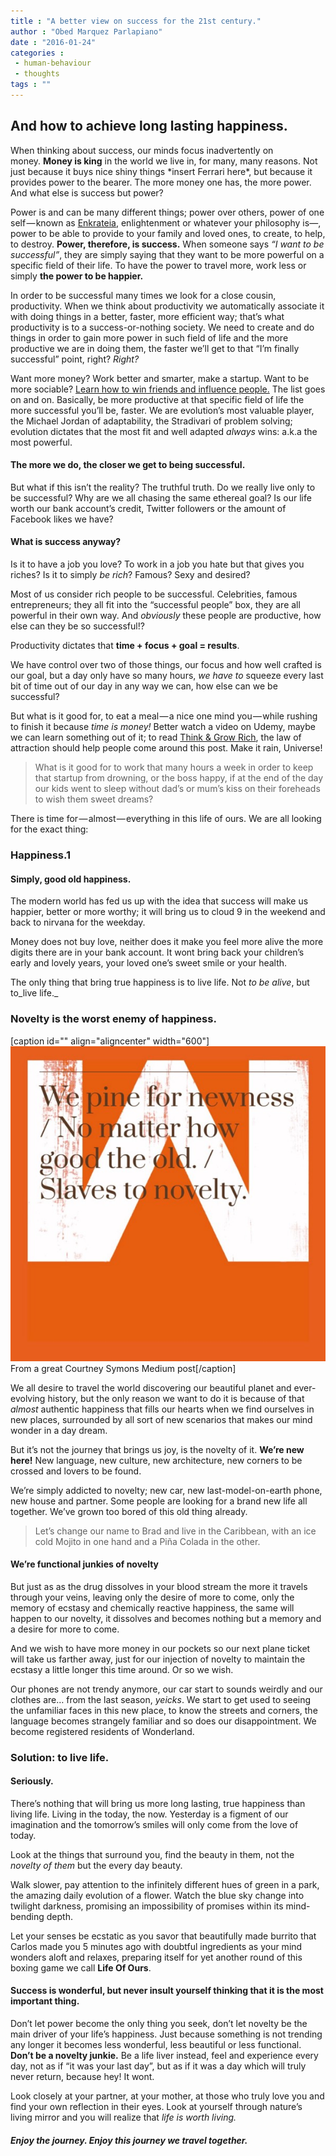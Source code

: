 ```yaml
---
title : "A better view on success for the 21st century."
author : "Obed Marquez Parlapiano"
date : "2016-01-24"
categories : 
 - human-behaviour
 - thoughts
tags : ""
---
```


## And how to achieve long lasting happiness.

When thinking about success, our minds focus inadvertently on money. **Money is king** in the world we live in, for many, many reasons. Not just because it buys nice shiny things \*insert Ferrari here\*, but because it provides power to the bearer. The more money one has, the more power. And what else is success but power?

Power is and can be many different things; power over others, power of one self — known as [Enkrateia](https://en.wikipedia.org/wiki/Enkrateia), enlightenment or whatever your philosophy is—, power to be able to provide to your family and loved ones, to create, to help, to destroy. **Power, therefore, is success.** When someone says _“I want to be successful”_, they are simply saying that they want to be more powerful on a specific field of their life. To have the power to travel more, work less or simply **the power to be happier.**

In order to be successful many times we look for a close cousin, productivity. When we think about productivity we automatically associate it with doing things in a better, faster, more efficient way; that’s what productivity is to a success-or-nothing society. We need to create and do things in order to gain more power in such field of life and the more productive we are in doing them, the faster we’ll get to that “I’m finally successful” point, right? _Right?_

Want more money? Work better and smarter, make a startup. Want to be more sociable? [Learn how to win friends and influence people.](https://en.wikipedia.org/wiki/How_to_Win_Friends_and_Influence_People) The list goes on and on. Basically, be more productive at that specific field of life the more successful you’ll be, faster. We are evolution’s most valuable player, the Michael Jordan of adaptability, the Stradivari of problem solving; evolution dictates that the most fit and well adapted _always_ wins: a.k.a the most powerful.

#### The more we do, the closer we get to being successful.

But what if this isn’t the reality? The truthful truth. Do we really live only to be successful? Why are we all chasing the same ethereal goal? Is our life worth our bank account’s credit, Twitter followers or the amount of Facebook likes we have?

#### What is success anyway?

Is it to have a job you love? To work in a job you hate but that gives you riches? Is it to simply _be rich_? Famous? Sexy and desired?

Most of us consider rich people to be successful. Celebrities, famous entrepreneurs; they all fit into the “successful people” box, they are all powerful in their own way. And _obviously_ these people are productive, how else can they be so successful!?

Productivity dictates that **time + focus + goal = results**.

We have control over two of those things, our focus and how well crafted is our goal, but a day only have so many hours, _we have to_ squeeze every last bit of time out of our day in any way we can, how else can we be successful?

But what is it good for, to eat a meal — a nice one mind you — while rushing to finish it because _time is money!_ Better watch a video on Udemy, maybe we can learn something out of it; to read [Think & Grow Rich](https://en.wikipedia.org/wiki/Think_and_Grow_Rich), the law of attraction should help people come around this post. Make it rain, Universe!

> What is it good for to work that many hours a week in order to keep that startup from drowning, or the boss happy, if at the end of the day our kids went to sleep without dad’s or mum’s kiss on their foreheads to wish them sweet dreams?

There is time for — almost — everything in this life of ours. We are all looking for the exact thing:

### Happiness.1

#### Simply, good old happiness.

The modern world has fed us up with the idea that success will make us happier, better or more worthy; it will bring us to cloud 9 in the weekend and back to nirvana for the weekday.

Money does not buy love, neither does it make you feel more alive the more digits there are in your bank account. It wont bring back your children’s early and lovely years, your loved one’s sweet smile or your health.

The only thing that bring true happiness is to live life. Not _to be alive_, but to_live life._

### Novelty is the worst enemy of happiness.

\[caption id="" align="aligncenter" width="600"\]![We pine for newness / no matter how good the old. / Slaves to novelty.](../images/1*HLUNAT2LXi_SGybFxmJnuA.jpeg) From a great Courtney Symons Medium post\[/caption\]

We all desire to travel the world discovering our beautiful planet and ever-evolving history, but the only reason we want to do it is because of that _almost_ authentic happiness that fills our hearts when we find ourselves in new places, surrounded by all sort of new scenarios that makes our mind wonder in a day dream.

But it’s not the journey that brings us joy, is the novelty of it. **We’re new here!** New language, new culture, new architecture, new corners to be crossed and lovers to be found.

We’re simply addicted to novelty; new car, new last-model-on-earth phone, new house and partner. Some people are looking for a brand new life all together. We’ve grown too bored of this old thing already.

> Let’s change our name to Brad and live in the Caribbean, with an ice cold Mojito in one hand and a Piña Colada in the other.

#### We’re functional junkies of novelty

But just as as the drug dissolves in your blood stream the more it travels through your veins, leaving only the desire of more to come, only the memory of ecstasy and chemically reactive happiness, the same will happen to our novelty, it dissolves and becomes nothing but a memory and a desire for more to come.

And we wish to have more money in our pockets so our next plane ticket will take us farther away, just for our injection of novelty to maintain the ecstasy a little longer this time around. Or so we wish.

Our phones are not trendy anymore, our car start to sounds weirdly and our clothes are… from the last season, _yeicks_. We start to get used to seeing the unfamiliar faces in this new place, to know the streets and corners, the language becomes strangely familiar and so does our disappointment. We become registered residents of Wonderland.

### Solution: to live life.

#### Seriously.

There’s nothing that will bring us more long lasting, true happiness than living life. Living in the today, the now. Yesterday is a figment of our imagination and the tomorrow’s smiles will only come from the love of today.

Look at the things that surround you, find the beauty in them, not the _novelty of them_ but the every day beauty.

Walk slower, pay attention to the infinitely different hues of green in a park, the amazing daily evolution of a flower. Watch the blue sky change into twilight darkness, promising an impossibility of promises within its mind-bending depth.

Let your senses be ecstatic as you savor that beautifully made burrito that Carlos made you 5 minutes ago with doubtful ingredients as your mind wonders aloft and relaxes, preparing itself for yet another round of this boxing game we call **Life Of Ours**.

#### Success is wonderful, but never insult yourself thinking that it is the most important thing.

Don’t let power become the only thing you seek, don’t let novelty be the main driver of your life’s happiness. Just because something is not trending any longer it becomes less wonderful, less beautiful or less functional. **Don’t be a novelty junkie.** Be a life liver instead, feel and experience every day, not as if “it was your last day”, but as if it was a day which will truly never return, because hey! It wont.

Look closely at your partner, at your mother, at those who truly love you and find your own reflection in their eyes. Look at yourself through nature’s living mirror and you will realize that _life is worth living._

#### _Enjoy the journey. Enjoy this journey we travel together._

